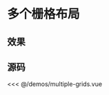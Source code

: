 # 多个栅格布局

## 效果

<ClientOnly>
  <DemoMultipleGrids></DemoMultipleGrids>
</ClientOnly>

## 源码

<<< @/demos/multiple-grids.vue
